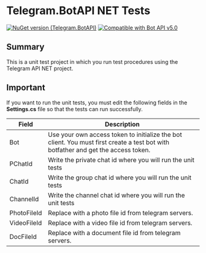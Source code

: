 # Telegram.BotAPI NET Tests
[![NuGet version (Telegram.BotAPI)](https://img.shields.io/nuget/v/Telegram.BotAPI.svg?style=flat-square)](https://www.nuget.org/packages/Telegram.BotAPI/)
[![Compatible with Bot API v5.0](https://img.shields.io/badge/Bot%20API%20version-v5.0-blue?style=flat-square)](https://core.telegram.org/bots/api#november-4-2020)

## Summary
This is a unit test project in which you run test procedures using the Telegram API NET project.

## Important
If you want to run the unit tests, you must edit the following fields in the **Settings.cs** file so that the tests can run successfully.

| Field | Description |
|-----|-----|
| Bot | Use your own access token to initialize the bot client. You must first create a test bot with botfather and get the access token. |
| PChatId | Write the private chat id where you will run the unit tests |
| ChatId | Write the group chat id where you will run the unit tests |
| ChannelId | Write the channel chat id where you will run the unit tests |
| PhotoFileId | Replace with a photo file id from telegram servers. |
| VideoFileId | Replace with a video file id from telegram servers. |
| DocFileId | Replace with a document file id from telegram servers. |

